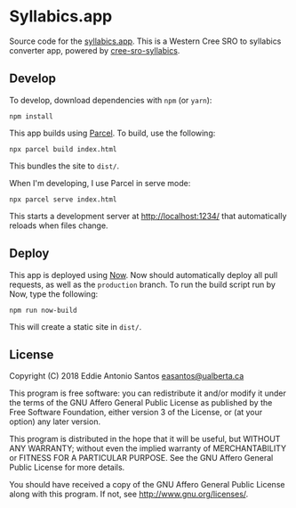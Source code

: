 Syllabics.app
=============

Source code for the [syllabics.app][]. This is a Western Cree SRO to
syllabics converter app, powered by [cree-sro-syllabics][].


Develop
-------

To develop, download dependencies with `npm` (or `yarn`):

    npm install

This app builds using [Parcel]. To build, use the following:

    npx parcel build index.html

This bundles the site to `dist/`.

When I'm developing, I use Parcel in serve mode:

    npx parcel serve index.html

This starts a development server at <http://localhost:1234/> that
automatically reloads when files change.

Deploy
------

This app is deployed using [Now][]. Now should automatically deploy all
pull requests, as well as the `production` branch. To run the build
script run by Now, type the following:

    npm run now-build

This will create a static site in `dist/`.

[cree-sro-syllabics]: https://github.com/eddieantonio/cree-sro-syllabics.js
[Now]: https://zeit.co/now
[Parcel]: https://parceljs.org/
[syllabics.app]: https://syllabics.app/


License
-------

Copyright (C) 2018 Eddie Antonio Santos <easantos@ualberta.ca>

This program is free software: you can redistribute it and/or modify
it under the terms of the GNU Affero General Public License as
published by the Free Software Foundation, either version 3 of the
License, or (at your option) any later version.

This program is distributed in the hope that it will be useful,
but WITHOUT ANY WARRANTY; without even the implied warranty of
MERCHANTABILITY or FITNESS FOR A PARTICULAR PURPOSE.  See the
GNU Affero General Public License for more details.

You should have received a copy of the GNU Affero General Public License
along with this program.  If not, see <http://www.gnu.org/licenses/>.
